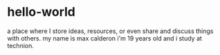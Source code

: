 # hello-world
a place where I store ideas, resources, or even share and discuss things with others.
my name is max calderon i'm 19 years old and i study at technion.
